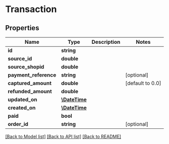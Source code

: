 # Transaction

## Properties
Name | Type | Description | Notes
------------ | ------------- | ------------- | -------------
**id** | **string** |  | 
**source_id** | **double** |  | 
**source_shopid** | **double** |  | 
**payment_reference** | **string** |  | [optional] 
**captured_amount** | **double** |  | [default to 0.0]
**refunded_amount** | **double** |  | 
**updated_on** | [**\DateTime**](\DateTime.md) |  | 
**created_on** | [**\DateTime**](\DateTime.md) |  | 
**paid** | **bool** |  | 
**order_id** | **string** |  | [optional] 

[[Back to Model list]](../README.md#documentation-for-models) [[Back to API list]](../README.md#documentation-for-api-endpoints) [[Back to README]](../README.md)


